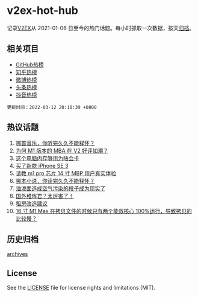 # v2ex-hot-hub

 记录[V2EX](https://www.v2ex.com/)从 2021-01-06 日至今的热门话题。每小时抓取一次数据，按天[归档](archives)。
 
 ## 相关项目

- [GitHub热榜](https://github.com/lonnyzhang423/github-hot-hub)
- [知乎热榜](https://github.com/lonnyzhang423/zhihu-hot-hub)
- [微博热榜](https://github.com/lonnyzhang423/weibo-hot-hub)
- [头条热榜](https://github.com/lonnyzhang423/toutiao-hot-hub)
- [抖音热榜](https://github.com/lonnyzhang423/douyin-hot-hub)


 `更新时间：2022-03-12 20:10:39 +0800`

## 热议话题

1. [哪首音乐，你听完久久不能释怀？](https://www.v2ex.com/t/839828)
1. [为何 M1 版本的 MBA 在 V2 好评如潮？](https://www.v2ex.com/t/839816)
1. [这个电脑内存够用为啥会卡](https://www.v2ex.com/t/839826)
1. [买了新款 iPhone SE 3](https://www.v2ex.com/t/839864)
1. [请教 m1 pro 芯片 14 寸 MBP 用户真实体验](https://www.v2ex.com/t/839813)
1. [哪本小说，你读完久久不能释怀？](https://www.v2ex.com/t/839866)
1. [油泼面造成空气污染的段子成为现实了](https://www.v2ex.com/t/839770)
1. [国外稚晖君？太厉害了！](https://www.v2ex.com/t/839762)
1. [租房改造建议](https://www.v2ex.com/t/839810)
1. [16 寸 M1 Max 在拷贝文件的时候只有两个能效核心 100%运行，导致拷贝的比较慢？](https://www.v2ex.com/t/839776)

## 历史归档

[archives](archives)

## License

See the [LICENSE](LICENSE) file for license rights and limitations (MIT).
